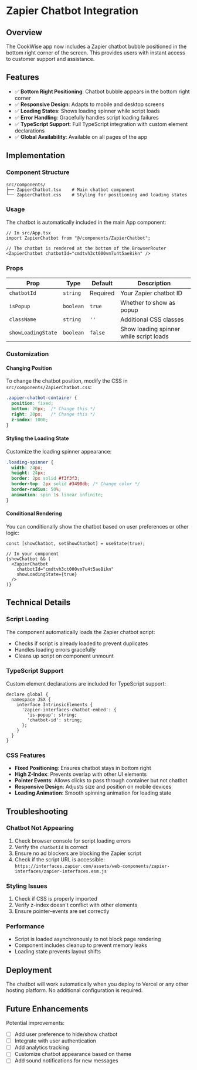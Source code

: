 # Zapier Chatbot Integration

## Overview

The CookWise app now includes a Zapier chatbot bubble positioned in the bottom right corner of the screen. This provides users with instant access to customer support and assistance.

## Features

- ✅ **Bottom Right Positioning**: Chatbot bubble appears in the bottom right corner
- ✅ **Responsive Design**: Adapts to mobile and desktop screens
- ✅ **Loading States**: Shows loading spinner while script loads
- ✅ **Error Handling**: Gracefully handles script loading failures
- ✅ **TypeScript Support**: Full TypeScript integration with custom element declarations
- ✅ **Global Availability**: Available on all pages of the app

## Implementation

### Component Structure

```
src/components/
├── ZapierChatbot.tsx    # Main chatbot component
└── ZapierChatbot.css    # Styling for positioning and loading states
```

### Usage

The chatbot is automatically included in the main App component:

```tsx
// In src/App.tsx
import ZapierChatbot from "@/components/ZapierChatbot";

// The chatbot is rendered at the bottom of the BrowserRouter
<ZapierChatbot chatbotId="cmdtvh3ct000vm7u4t5ae8ikn" />
```

### Props

| Prop | Type | Default | Description |
|------|------|---------|-------------|
| `chatbotId` | `string` | Required | Your Zapier chatbot ID |
| `isPopup` | `boolean` | `true` | Whether to show as popup |
| `className` | `string` | `''` | Additional CSS classes |
| `showLoadingState` | `boolean` | `false` | Show loading spinner while script loads |

### Customization

#### Changing Position

To change the chatbot position, modify the CSS in `src/components/ZapierChatbot.css`:

```css
.zapier-chatbot-container {
  position: fixed;
  bottom: 20px;  /* Change this */
  right: 20px;   /* Change this */
  z-index: 1000;
}
```

#### Styling the Loading State

Customize the loading spinner appearance:

```css
.loading-spinner {
  width: 24px;
  height: 24px;
  border: 2px solid #f3f3f3;
  border-top: 2px solid #3498db; /* Change color */
  border-radius: 50%;
  animation: spin 1s linear infinite;
}
```

#### Conditional Rendering

You can conditionally show the chatbot based on user preferences or other logic:

```tsx
const [showChatbot, setShowChatbot] = useState(true);

// In your component
{showChatbot && (
  <ZapierChatbot 
    chatbotId="cmdtvh3ct000vm7u4t5ae8ikn"
    showLoadingState={true}
  />
)}
```

## Technical Details

### Script Loading

The component automatically loads the Zapier chatbot script:
- Checks if script is already loaded to prevent duplicates
- Handles loading errors gracefully
- Cleans up script on component unmount

### TypeScript Support

Custom element declarations are included for TypeScript support:

```tsx
declare global {
  namespace JSX {
    interface IntrinsicElements {
      'zapier-interfaces-chatbot-embed': {
        'is-popup': string;
        'chatbot-id': string;
      };
    }
  }
}
```

### CSS Features

- **Fixed Positioning**: Ensures chatbot stays in bottom right
- **High Z-Index**: Prevents overlap with other UI elements
- **Pointer Events**: Allows clicks to pass through container but not chatbot
- **Responsive Design**: Adjusts size and position on mobile devices
- **Loading Animation**: Smooth spinning animation for loading state

## Troubleshooting

### Chatbot Not Appearing

1. Check browser console for script loading errors
2. Verify the `chatbotId` is correct
3. Ensure no ad blockers are blocking the Zapier script
4. Check if the script URL is accessible: `https://interfaces.zapier.com/assets/web-components/zapier-interfaces/zapier-interfaces.esm.js`

### Styling Issues

1. Check if CSS is properly imported
2. Verify z-index doesn't conflict with other elements
3. Ensure pointer-events are set correctly

### Performance

- Script is loaded asynchronously to not block page rendering
- Component includes cleanup to prevent memory leaks
- Loading state prevents layout shifts

## Deployment

The chatbot will work automatically when you deploy to Vercel or any other hosting platform. No additional configuration is required.

## Future Enhancements

Potential improvements:
- [ ] Add user preference to hide/show chatbot
- [ ] Integrate with user authentication
- [ ] Add analytics tracking
- [ ] Customize chatbot appearance based on theme
- [ ] Add sound notifications for new messages 